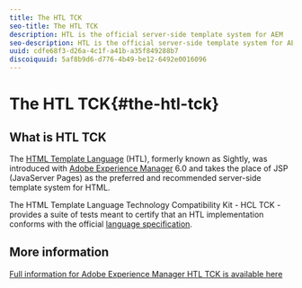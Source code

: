 ```yaml
---
title: The HTL TCK
seo-title: The HTL TCK
description: HTL is the official server-side template system for AEM
seo-description: HTL is the official server-side template system for AEM, and the TCK provides a suite of tests for certification of an HTL implementation.
uuid: cdfe68f3-d26a-4c1f-a41b-a35f849288b7
discoiquuid: 5af8b9d6-d776-4b49-be12-6492e0016096
---
```


# The HTL TCK{#the-htl-tck}

## What is HTL TCK

The [HTML Template Language](https://docs.adobe.com/docs/en/htl.html "Introduction to the HTML Template Language") (HTL), formerly known as Sightly, was introduced with [Adobe Experience Manager](http://www.adobe.com/solutions/web-experience-management.html) 6.0 and takes the place of JSP (JavaServer Pages) as the preferred and recommended server-side template system for HTML.

The HTML Template Language Technology Compatibility Kit - HCL TCK - provides a suite of tests meant to certify that an HTL implementation conforms with the official [language specification](https://github.com/adobe/htl-spec).

## More information

[Full information for Adobe Experience Manager HTL TCK is available here](https://github.com/adobe/htl-tck)
